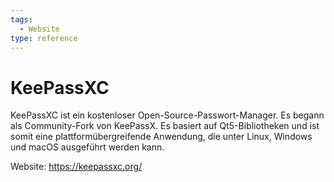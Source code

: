 ```yaml
---
tags:
  - Website
type: reference
---
```

# KeePassXC

KeePassXC ist ein kostenloser Open-Source-Passwort-Manager. Es begann als Community-Fork von KeePassX. Es basiert auf Qt5-Bibliotheken und ist somit eine plattformübergreifende Anwendung, die unter Linux, Windows und macOS ausgeführt werden kann.

Website: <https://keepassxc.org/>